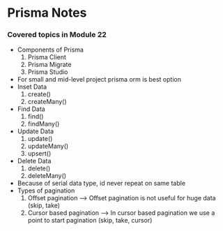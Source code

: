 # Prisma Notes

### Covered topics in Module 22

- Components of Prisma
  1. Prisma Client
  2. Prisma Migrate
  3. Prisma Studio
- For small and mid-level project prisma orm is best option
- Inset Data
  1. create()
  2. createMany()
- Find Data
  1. find()
  2. findMany()
- Update Data
  1. update()
  2. updateMany()
  3. upsert()
- Delete Data
  1. delete()
  2. deleteMany()
- Because of serial data type, id never repeat on same table
- Types of pagination
  1. Offset pagination --> Offset pagination is not useful for huge data (skip, take)
  2. Cursor based pagination --> In cursor based pagination we use a point to start pagination (skip, take, cursor)
